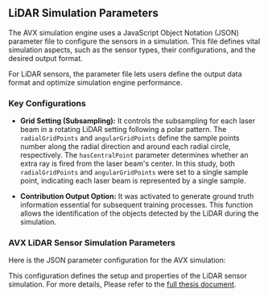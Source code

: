 ## LiDAR Simulation Parameters

The AVX simulation engine uses a JavaScript Object Notation (JSON) parameter file to configure the sensors in a simulation. This file defines vital simulation aspects, such as the sensor types, their configurations, and the desired output format.

For LiDAR sensors, the parameter file lets users define the output data format and optimize simulation engine performance.
### Key Configurations

- **Grid Setting (Subsampling):** It controls the subsampling for each laser beam in a rotating LiDAR setting following a polar pattern. The `radialGridPoints` and `angularGridPoints` define the sample points number along the radial direction and around each radial circle, respectively. The `hasCentralPoint` parameter determines whether an extra ray is fired from the laser beam's center. In this study, both `radialGridPoints` and `angularGridPoints` were set to a single sample point, indicating each laser beam is represented by a single sample.

- **Contribution Output Option:** It was activated to generate ground truth information essential for subsequent training processes. This function allows the identification of the objects detected by the LiDAR during the simulation. 

### AVX LiDAR Sensor Simulation Parameters

Here is the JSON parameter configuration for the AVX simulation:

<!-- JSON Configuration Example:

{
    "sensorSimulationParameters": [{
        "identifier": "lidar",
        "recordingFormat": {
            "lidarRecordingFormat": "TEXT"
        },
        "lidarSimulation": {
            "contribution": true,
            "grid": {
                "polarGrid": {
                    "angularGridPoints": 1,
                    "hasCentralPoint": false,
                    "radialGridPoints": 1
                }
            },
            "waveform": false,
            "numberOfBatches": 1
        }
    }]
}

-->


This configuration defines the setup and properties of the LiDAR sensor simulation. For more details, Please refer to the [full thesis document](../../../aydin_uzun_ms_thesis.pdf).
